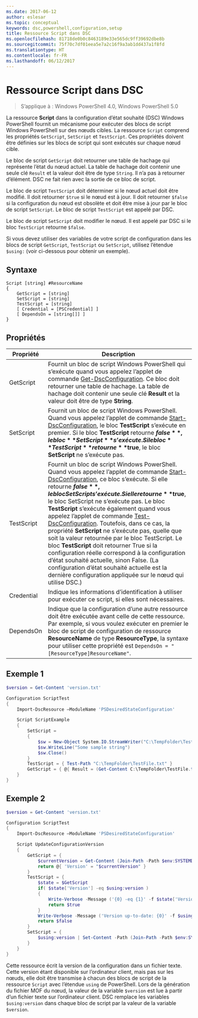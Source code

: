 ```yaml
---
ms.date: 2017-06-12
author: eslesar
ms.topic: conceptual
keywords: dsc,powershell,configuration,setup
title: Ressource Script dans DSC
ms.openlocfilehash: 81718de0b0c8463189e33e565dc9ff39692dbe8b
ms.sourcegitcommit: 75f70c7df01eea5e7a2c16f9a3ab1dd437a1f8fd
ms.translationtype: HT
ms.contentlocale: fr-FR
ms.lasthandoff: 06/12/2017
---
```

# <a name="dsc-script-resource"></a>Ressource Script dans DSC

 
> S’applique à : Windows PowerShell 4.0, Windows PowerShell 5.0

La ressource **Script** dans la configuration d’état souhaité (DSC) Windows PowerShell fournit un mécanisme pour exécuter des blocs de script Windows PowerShell sur des nœuds cibles. La ressource `Script` comprend les propriétés `GetScript`, `SetScript` et `TestScript`. Ces propriétés doivent être définies sur les blocs de script qui sont exécutés sur chaque nœud cible. 

Le bloc de script `GetScript` doit retourner une table de hachage qui représente l’état du nœud actuel. La table de hachage doit contenir une seule clé `Result` et la valeur doit être de type `String`. Il n’a pas à retourner d’élément. DSC ne fait rien avec la sortie de ce bloc de script.

Le bloc de script `TestScript` doit déterminer si le nœud actuel doit être modifié. Il doit retourner `$true` si le nœud est à jour. Il doit retourner `$false` si la configuration du nœud est obsolète et doit être mise à jour par le bloc de script `SetScript`. Le bloc de script `TestScript` est appelé par DSC.

Le bloc de script `SetScript` doit modifier le nœud. Il est appelé par DSC si le bloc `TestScript` retourne `$false`.

Si vous devez utiliser des variables de votre script de configuration dans les blocs de script `GetScript`, `TestScript` ou `SetScript`, utilisez l’étendue `$using:` (voir ci-dessous pour obtenir un exemple).


## <a name="syntax"></a>Syntaxe

```
Script [string] #ResourceName
{
    GetScript = [string]
    SetScript = [string]
    TestScript = [string]
    [ Credential = [PSCredential] ]
    [ DependsOn = [string[]] ]
}
```

## <a name="properties"></a>Propriétés

|  Propriété  |  Description   | 
|---|---| 
| GetScript| Fournit un bloc de script Windows PowerShell qui s’exécute quand vous appelez l’applet de commande [Get-DscConfiguration](https://technet.microsoft.com/en-us/library/dn407379.aspx). Ce bloc doit retourner une table de hachage. La table de hachage doit contenir une seule clé **Result** et la valeur doit être de type **String**.| 
| SetScript| Fournit un bloc de script Windows PowerShell. Quand vous appelez l’applet de commande [Start-DscConfiguration](https://technet.microsoft.com/en-us/library/dn521623.aspx), le bloc **TestScript** s’exécute en premier. Si le bloc **TestScript** retourne **$false**, le bloc **SetScript** s’exécute. Si le bloc **TestScript** retourne **$true**, le bloc **SetScript** ne s’exécute pas.| 
| TestScript| Fournit un bloc de script Windows PowerShell. Quand vous appelez l’applet de commande [Start-DscConfiguration](https://technet.microsoft.com/en-us/library/dn521623.aspx), ce bloc s’exécute. Si elle retourne **$false**, le bloc SetScript s’exécute. Si elle retourne **$true**, le bloc SetScript ne s’exécute pas. Le bloc **TestScript** s’exécute également quand vous appelez l’applet de commande [Test-DscConfiguration](https://technet.microsoft.com/en-us/library/dn407382.aspx). Toutefois, dans ce cas, la propriété **SetScript** ne s’exécute pas, quelle que soit la valeur retournée par le bloc TestScript. Le bloc **TestScript** doit retourner True si la configuration réelle correspond à la configuration d’état souhaité actuelle, sinon False. (La configuration d’état souhaité actuelle est la dernière configuration appliquée sur le nœud qui utilise DSC.)| 
| Credential| Indique les informations d’identification à utiliser pour exécuter ce script, si elles sont nécessaires.| 
| DependsOn| Indique que la configuration d’une autre ressource doit être exécutée avant celle de cette ressource. Par exemple, si vous voulez exécuter en premier le bloc de script de configuration de ressource **ResourceName** de type **ResourceType**, la syntaxe pour utiliser cette propriété est `DependsOn = "[ResourceType]ResourceName"`.

## <a name="example-1"></a>Exemple 1
```powershell
$version = Get-Content 'version.txt'

Configuration ScriptTest
{
    Import-DscResource –ModuleName 'PSDesiredStateConfiguration'

    Script ScriptExample
    {
        SetScript = 
        { 
            $sw = New-Object System.IO.StreamWriter("C:\TempFolder\TestFile.txt")
            $sw.WriteLine("Some sample string")
            $sw.Close()
        }
        TestScript = { Test-Path "C:\TempFolder\TestFile.txt" }
        GetScript = { @{ Result = (Get-Content C:\TempFolder\TestFile.txt) } }          
    }
}
```

## <a name="example-2"></a>Exemple 2
```powershell
$version = Get-Content 'version.txt'

Configuration ScriptTest
{
    Import-DscResource –ModuleName 'PSDesiredStateConfiguration'

    Script UpdateConfigurationVersion
    {
        GetScript = { 
            $currentVersion = Get-Content (Join-Path -Path $env:SYSTEMDRIVE -ChildPath 'version.txt')
            return @{ 'Version' = "$currentVersion" }
        }          
        TestScript = { 
            $state = $GetScript
            if( $state['Version'] -eq $using:version )
            {
                Write-Verbose -Message ('{0} -eq {1}' -f $state['Version'],$using:version)
                return $true
            }
            Write-Verbose -Message ('Version up-to-date: {0}' -f $using:version)
            return $false
        }
        SetScript = { 
            $using:version | Set-Content -Path (Join-Path -Path $env:SYSTEMDRIVE -ChildPath 'version.txt')
        }
    }
}
```

Cette ressource écrit la version de la configuration dans un fichier texte. Cette version étant disponible sur l’ordinateur client, mais pas sur les nœuds, elle doit être transmise à chacun des blocs de script de la ressource `Script` avec l’étendue `using` de PowerShell. Lors de la génération du fichier MOF du nœud, la valeur de la variable `$version` est lue à partir d’un fichier texte sur l’ordinateur client. DSC remplace les variables `$using:version` dans chaque bloc de script par la valeur de la variable `$version`.


